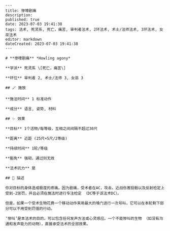 
    ---
    title: 惨嚎剧痛
    description: 
    published: true
    date: 2023-07-03 19:41:38
    tags: 法术, 死灵系, 死亡，痛苦, 审判者法术, 2环法术, 术士/法师法术, 3环法术, 女巫法术
    editor: markdown
    dateCreated: 2023-07-03 19:41:38
    ---

    # **惨嚎剧痛** *Howling agony*

    **学派** 死灵系 \[死亡，痛苦\] 

    **环位** 审判者 2, 术士/法师 3, 女巫 3

    ## 🪄 施放

    **施法时间** 1 标准动作

    **成分** 语言, 姿势, 材料

    ## ✨ 效果 

    **目标** 1个活物/每等级，互相之间间隔不超过30尺 

    **距离** 近距 (25尺+5尺/2等级)  

    **持续时间** 1轮/等级 

    **豁免** 强韧，通过则无效

    **法术抗力** 是

    ## 📖 描述

    你对目标的身体造成极度的疼痛。因为剧痛，受术者在AC，攻击，近战伤害投骰以及反射检定上受到-2惩罚，并且必须在施法时进行专注检定 （DC等于该法术DC）。

    但是，如果一个受术生物花费一个移动动作来用最大的嗓门进行一次号叫，它可以在本轮剩下部分可以不用受到罚值的行动。

    ‘惨叫’是本法术的目的，可以包含任何发声方法或心灵感应。一个不能惨叫的生物 （如没有沟通和发声能力的动物），直接承受法术的全部效果。
    